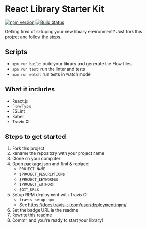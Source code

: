 # React Library Starter Kit
[![npm version](https://badge.fury.io/js/PROJECT_NAME.svg)](https://badge.fury.io/js/PROJECT_NAME)
[![Build Status](https://travis-ci.org/GITHUB_ACCOUNT/PROJECT_NAME.svg?branch=master)](https://travis-ci.org/GITHUB_ACCOUNT/PROJECT_NAME)

Getting tired of setuping your new library environment? Just fork this project and follow the steps.

## Scripts
 - `npm run build`: build your library and generate the Flow files
 - `npm run test`: run the linter and tests
 - `npm run watch`: run tests in watch mode

## What it includes
 - React.js
 - FlowType
 - ESLint
 - Babel
 - Travis CI

## Steps to get started
1. Fork this project
1. Rename the repository with your project name
1. Clone on your computer
1. Open package.json and find & replace:
   - `PROJECT_NAME`
   - `$PROJECT_DESCRIPTION$`
   - `$PROJECT_KEYWORDS$`
   - `$PROJECT_AUTHOR$`
   - `$GIT_URL$`
1. Setup NPM deployment with Travis CI
   - `travis setup npm`
   - See https://docs.travis-ci.com/user/deployment/npm/
1. Set the badge URL in the readme
1. Rewrite this readme
1. Commit and you're ready to start your library!
